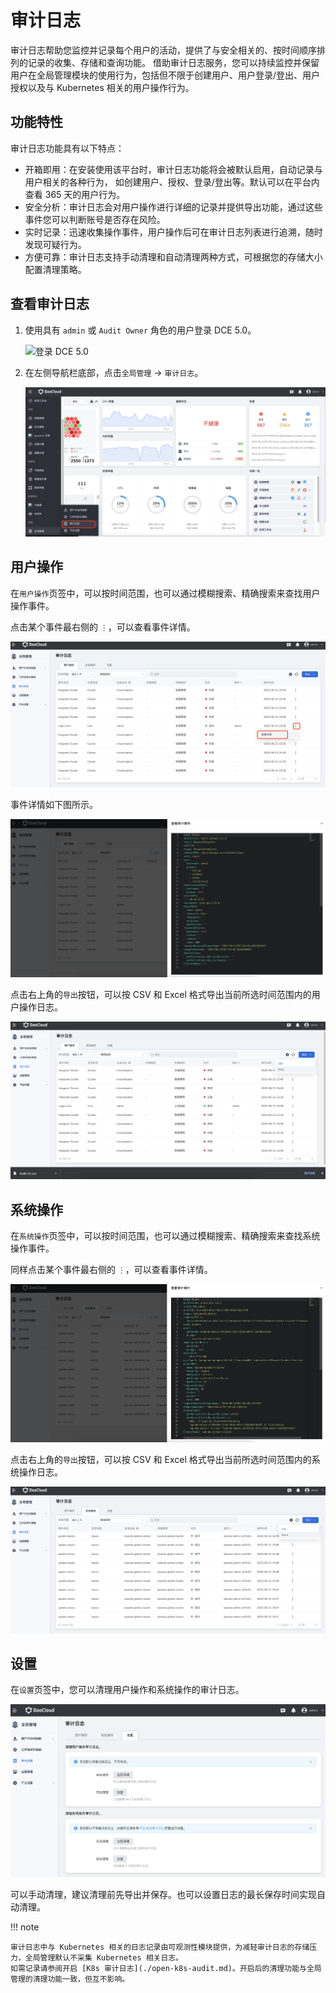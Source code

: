 # 审计日志

审计日志帮助您监控并记录每个用户的活动，提供了与安全相关的、按时间顺序排列的记录的收集、存储和查询功能。
借助审计日志服务，您可以持续监控并保留用户在全局管理模块的使用行为，包括但不限于创建用户、用户登录/登出、用户授权以及与 Kubernetes 相关的用户操作行为。

## 功能特性

审计日志功能具有以下特点：

- 开箱即用：在安装使用该平台时，审计日志功能将会被默认启用，自动记录与用户相关的各种行为，
  如创建用户、授权、登录/登出等。默认可以在平台内查看 365 天的用户行为。
- 安全分析：审计日志会对用户操作进行详细的记录并提供导出功能，通过这些事件您可以判断账号是否存在风险。
- 实时记录：迅速收集操作事件，用户操作后可在审计日志列表进行追溯，随时发现可疑行为。
- 方便可靠：审计日志支持手动清理和自动清理两种方式，可根据您的存储大小配置清理策略。

## 查看审计日志

1. 使用具有 `admin` 或 `Audit Owner` 角色的用户登录 DCE 5.0。

    ![登录 DCE 5.0](https://docs.daocloud.io/daocloud-docs-images/docs/ghippo/images/lang00.png)

2. 在左侧导航栏底部，点击`全局管理` -> `审计日志`。

    ![审计日志](../../images/audit01.png)

## 用户操作

在`用户操作`页签中，可以按时间范围，也可以通过模糊搜索、精确搜索来查找用户操作事件。

点击某个事件最右侧的 `⋮`，可以查看事件详情。

![用户审计日志](../../images/audit02.png)

事件详情如下图所示。

![用户事件详情](../../images/audit03.png)

点击右上角的`导出`按钮，可以按 CSV 和 Excel 格式导出当前所选时间范围内的用户操作日志。

![导出](../../images/audit04.png)

## 系统操作

在`系统操作`页签中，可以按时间范围，也可以通过模糊搜索、精确搜索来查找系统操作事件。

同样点击某个事件最右侧的 `⋮`，可以查看事件详情。

![系统事件详情](../../images/audit05.png)

点击右上角的`导出`按钮，可以按 CSV 和 Excel 格式导出当前所选时间范围内的系统操作日志。

![导出](../../images/audit06.png)

## 设置

在`设置`页签中，您可以清理用户操作和系统操作的审计日志。

![清理](../../images/audit07.png)

可以手动清理，建议清理前先导出并保存。也可以设置日志的最长保存时间实现自动清理。

!!! note

    审计日志中与 Kubernetes 相关的日志记录由可观测性模块提供，为减轻审计日志的存储压力，全局管理默认不采集 Kubernetes 相关日志。
    如需记录请参阅开启 [K8s 审计日志](./open-k8s-audit.md)。开启后的清理功能与全局管理的清理功能一致，但互不影响。

